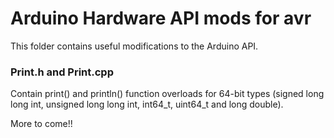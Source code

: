 # Arduino Hardware API mods for avr

This folder contains useful modifications to the Arduino API.

### Print.h and Print.cpp 
Contain print() and println() function overloads for 64-bit types (signed long long int, unsigned long long int, int64_t, uint64_t and long double).

More to come!!
